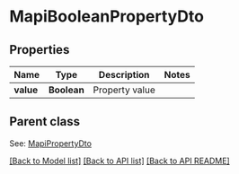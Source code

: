 
# MapiBooleanPropertyDto
## Properties
Name | Type | Description | Notes
------------ | ------------- | ------------- | -------------
**value** | **Boolean** | Property value              | 


## Parent class

See: [MapiPropertyDto](MapiPropertyDto.md)

[[Back to Model list]](README.md#documentation-for-models) [[Back to API list]](README.md#documentation-for-api-endpoints) [[Back to API README]](README.md)

